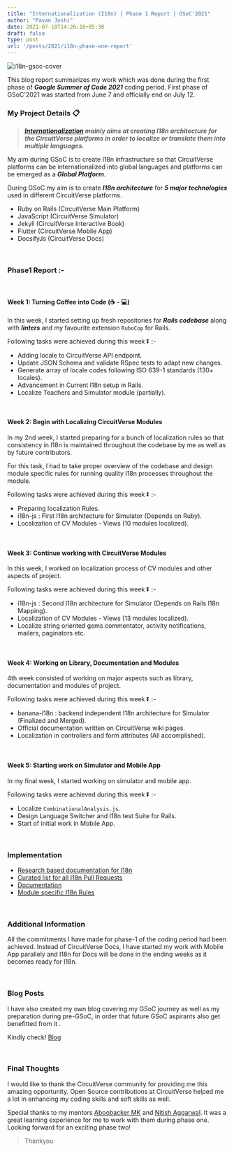 ```yaml
---
title: "Internationalization (I18n) | Phase 1 Report | GSoC'2021"
author: "Pavan Joshi"
date: 2021-07-10T14:26:18+05:30
draft: false
type: post
url: '/posts/2021/i18n-phase-one-report'
---
```


![i18n-gsoc-cover](/images/i18n_gsoc_cover.png)

This blog report summarizes my work which was done during the first phase of **_Google Summer of Code 2021_** coding period. First phase of GSoC'2021 was started from June 7 and officially end on July 12.

 ### My Project Details 📋

> **_[Internationalization](https://summerofcode.withgoogle.com/projects/#6365426910494720) mainly aims at creating I18n architecture for the CircuitVerse platforms in order to localize or translate them into multiple languages._**

My aim during GSoC is to create I18n infrastructure so that CircuitVerse platforms can be internationalized into global languages and platforms can be emerged as a ***Global Platform***.

During GSoC my aim is to create ***I18n architecture*** for ***5 major technologies*** used in different CircuitVerse platforms.

* Ruby on Rails (CircuitVerse Main Platform)
* JavaScript (CircuitVerse Simulator)
* Jekyll (CircuitVerse Interactive Book)
* Flutter (CircuitVerse Mobile App)
* DocsifyJs (CircuitVerse Docs)

&nbsp;
 
### Phase1 Report :-
 
&nbsp;

#### Week 1: Turning Coffee into Code (☕ - 💻)

In this week, I started setting up fresh repositories for ***Rails codebase*** along with ***linters*** and my favourite extension ```RuboCop``` for Rails.

Following tasks were achieved during this week ⏬ :-

* Adding locale to CircuitVerse API endpoint.
* Update JSON Schema and validate RSpec tests to adapt new changes.
* Generate array of locale codes following ISO 639-1 standards (130+ locales).
* Advancement in Current I18n setup in Rails.
* Localize Teachers and Simulator module (partially).
 
&nbsp;

#### Week 2: Begin with Localizing CircuitVerse Modules

In my 2nd week, I started preparing for a bunch of localization rules so that consistency in I18n is maintained throughout the codebase by me as well as by future contributors.

For this task, I had to take proper overview of the codebase and design module specific rules for running quality I18n processes throughout the module.

Following tasks were achieved during this week ⏬ :-

* Preparing localization Rules.
* i18n-js : First I18n architecture for Simulator (Depends on Ruby).
* Localization of CV Modules - Views (10 modules localized).
 
&nbsp;

#### Week 3: Continue working with CircuitVerse Modules

In this week, I worked on localization process of CV modules and other aspects of project.

Following tasks were achieved during this week ⏬ :-
 
* i18n-js : Second I18n architecture for Simulator (Depends on Rails I18n Mapping).
* Localization of CV Modules - Views (13 modules localized).
* Localize string oriented gems commentator, activity notifications, mailers, paginators etc.

&nbsp;

#### Week 4: Working on Library, Documentation and Modules

4th week consisted of working on major aspects such as library, documentation and modules of project. 

Following tasks were achieved during this week ⏬ :-

* banana-i18n : backend independent I18n architecture for Simulator (Finalized and Merged).
* Official documentation written on CircuitVerse wiki pages.
* Localization in controllers and form attributes (All accomplished).

&nbsp;
 
#### Week 5: Starting work on Simulator and Mobile App
 
In my final week, I started working on simulator and mobile app. 

Following tasks were achieved during this week ⏬ :-

* Localize ```CombinationalAnalysis.js```.
* Design Language Switcher and I18n test Suite for Rails.
* Start of initial work in Mobile App.

&nbsp;
 
### Implementation

* [Research based documentation for I18n](https://gist.github.com/pavanjoshi914)
* [Curated list for all I18n Pull Requests](https://github.com/CircuitVerse/CircuitVerse/issues/2288)
* [Documentation](https://github.com/CircuitVerse/CircuitVerse/wiki/Internationalization-%28I18n%29)
* [Module specific I18n Rules](https://github.com/CircuitVerse/CircuitVerse/wiki/I18n-Localization-Rules-%28Rails%29)
 
&nbsp;
 
### Additional Information
 
All the commitments I have made for phase-1 of the coding period had been achieved. Instead of CircuitVerse Docs, I have started my work with Mobile App parallely and I18n for Docs will be done in the ending weeks as it becomes ready for I18n.
 
&nbsp;
 
### Blog Posts
 
I have also created my own blog covering my GSoC journey as well as my preparation during pre-GSoC, in order that future GSoC aspirants also get benefitted from it .
 
Kindly check! [Blog](https://pavanjoshi914.github.io/Blog/)
 
&nbsp;
 
### Final Thoughts 
 
I would like to thank the CircuitVerse community for providing me this amazing opportunity. Open Source contributions at CircuitVerse helped me a lot in enhancing my coding skills and soft skills as well.
 
Special thanks to my mentors [Aboobacker MK](https://github.com/tachyons) and [Nitish Aggarwal](https://github.com/Nitish145). It was a great learning experience for me to work with them during phase one. Looking forward for an exciting phase two!
 
> Thankyou
 